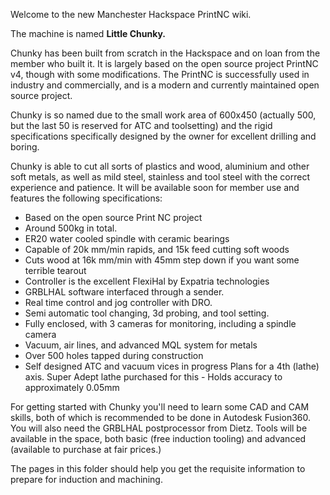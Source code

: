 

Welcome to the new Manchester Hackspace PrintNC wiki.

The machine is named **Little Chunky.**

Chunky has been built from scratch in the Hackspace and on loan from the member who built it. It is largely based on the open source project PrintNC v4, though with some modifications. The PrintNC is successfully used in industry and commercially, and is a modern and currently maintained open source project.

Chunky is so named due to the small work area of 600x450 (actually 500, but the last 50 is reserved for ATC and toolsetting) and the rigid specifications specifically designed by the owner for excellent drilling and boring.

Chunky is able to cut all sorts of plastics and wood, aluminium and other soft metals, as well as mild steel, stainless and tool steel with the correct experience and patience. It will be available soon for member use and features the following specifications:

- Based on the open source Print NC project
- Around 500kg in total.
- ER20 water cooled spindle with ceramic bearings
- Capable of 20k mm/min rapids, and 15k feed cutting soft woods
- Cuts wood at 16k mm/min with 45mm step down if you want some terrible tearout
- Controller is the excellent FlexiHal by Expatria technologies
 - GRBLHAL software interfaced through a sender.
 - Real time control and jog controller with DRO.
 -    Semi automatic tool changing, 3d probing, and tool setting.
 -    Fully enclosed, with 3 cameras for monitoring, including a spindle camera
 -    Vacuum, air lines, and advanced MQL system for metals
 -    Over 500 holes tapped during construction
  -   Self designed ATC and vacuum vices in progress Plans for a 4th (lathe) axis. Super Adept lathe purchased for this
    -    Holds accuracy to approximately 0.05mm

For getting started with Chunky you'll need to learn some CAD and CAM skills, both of which is recommended to be done in Autodesk Fusion360. You will also need the GRBLHAL postprocessor from Dietz. Tools will be available in the space, both basic (free induction tooling) and advanced (available to purchase at fair prices.)

The pages in this folder should help you get the requisite information to prepare for induction and machining. 
